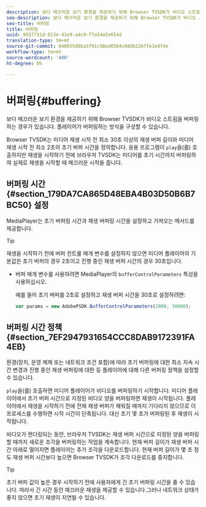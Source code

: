 ```yaml
---
description: 보다 매끄러운 보기 환경을 제공하기 위해 Browser TVSDK가 비디오 스트림을 버퍼링하는 경우가 있습니다. 플레이어가 버퍼링하는 방식을 구성할 수 있습니다.
seo-description: 보다 매끄러운 보기 환경을 제공하기 위해 Browser TVSDK가 비디오 스트림을 버퍼링하는 경우가 있습니다. 플레이어가 버퍼링하는 방식을 구성할 수 있습니다.
seo-title: 버퍼링
title: 버퍼링
uuid: 9937731d-013e-41e9-a4c9-f7a54a5e654d
translation-type: tm+mt
source-git-commit: 040655d8ba5f91c98ed0584c08db226ffe1e0f4e
workflow-type: tm+mt
source-wordcount: '400'
ht-degree: 0%

---
```



# 버퍼링{#buffering}

보다 매끄러운 보기 환경을 제공하기 위해 Browser TVSDK가 비디오 스트림을 버퍼링하는 경우가 있습니다. 플레이어가 버퍼링하는 방식을 구성할 수 있습니다.

Browser TVSDK는 미디어 재생 시작 전 최소 30초 이상의 재생 버퍼 길이와 미디어 재생 시작 전 최소 2초의 초기 버퍼 시간을 정의합니다. 응용 프로그램이 `play`을(를) 호출하지만 재생을 시작하기 전에 브라우저 TVSDK는 미디어를 초기 시간까지 버퍼링하여 실제로 재생을 시작할 때 매끄러운 시작을 줍니다.

## 버퍼링 시간 {#section_179DA7CA865D48EBA4B03D50B6B7BC50} 설정

MediaPlayer는 초기 버퍼링 시간과 재생 버퍼링 시간을 설정하고 가져오는 메서드를 제공합니다.

>[!TIP]
>
>재생을 시작하기 전에 버퍼 컨트롤 매개 변수를 설정하지 않으면 미디어 플레이어의 기본값은 초기 버퍼의 경우 2초이고 진행 중인 재생 버퍼 시간의 경우 30초입니다.

* 버퍼 매개 변수를 사용하려면 MediaPlayer의 `bufferControlParameters` 특성을 사용하십시오.

   예를 들어 초기 버퍼를 2초로 설정하고 재생 버퍼 시간을 30초로 설정하려면:

   ```js
   var params = new AdobePSDK.BufferControlParameters(2000, 30000);
   ```

## 버퍼링 시간 정책 {#section_7EF2947931654CCC8DAB9172391FA4EB}

환경(장치, 운영 체제 또는 네트워크 조건 포함)에 따라 초기 버퍼링에 대한 최소 지속 시간 변경과 진행 중인 재생 버퍼링에 대한 등 플레이어에 대해 다른 버퍼링 정책을 설정할 수 있습니다.

`play`을(를) 호출하면 미디어 플레이어가 비디오를 버퍼링하기 시작합니다. 미디어 플레이어에서 초기 버퍼 시간으로 지정된 비디오 양을 버퍼링하면 재생이 시작됩니다. 플레이어에서 재생을 시작하기 전에 전체 재생 버퍼가 채워질 때까지 기다리지 않으므로 이 프로세스를 수행하면 시작 시간이 단축됩니다. 대신 초기 몇 초가 버퍼링된 후 재생이 시작됩니다.

비디오가 렌더링되는 동안, 브라우저 TVSDK는 재생 버퍼 시간으로 지정된 양을 버퍼링할 때까지 새로운 조각을 버퍼링하는 작업을 계속합니다. 현재 버퍼 길이가 재생 버퍼 시간 아래로 떨어지면 플레이어는 추가 조각을 다운로드합니다. 현재 버퍼 길이가 몇 초 정도 재생 버퍼 시간보다 높으면 Browser TVSDK가 조각 다운로드를 중지합니다.

>[!TIP]
>
>초기 버퍼 값이 높은 경우 시작하기 전에 사용자에게 긴 초기 버퍼링 시간을 줄 수 있습니다. 따라서 긴 시간 동안 매끄러운 재생을 제공할 수 있습니다.그러나 네트워크 상태가 좋지 않으면 초기 재생이 지연될 수 있습니다.

